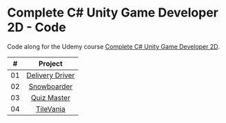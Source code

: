 # Complete C# Unity Game Developer 2D - Code

Code along for the Udemy course [Complete C# Unity Game Developer 2D](https://www.udemy.com/course/unitycourse/).

|  #  |                                         Project                                          |
| :-: | :--------------------------------------------------------------------------------------: |
| 01  |    [Delivery Driver](https://github.com/johanstech/Courses-Unity-Complete-Game-Developer-2D/tree/master/DeliveryDriver/)    |
| 02  |    [Snowboarder](https://github.com/johanstech/Courses-Unity-Complete-Game-Developer-2D/tree/master/Snowboarder/)    |
| 03  |    [Quiz Master](https://github.com/johanstech/Courses-Unity-Complete-Game-Developer-2D/tree/master/QuizMaster/)    |
| 04  |    [TileVania](https://github.com/johanstech/Courses-Unity-Complete-Game-Developer-2D/tree/master/TileVania/)    |
